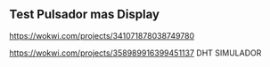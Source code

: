 ## Test Pulsador mas Display

https://wokwi.com/projects/341071878038749780

https://wokwi.com/projects/358989916399451137 DHT SIMULADOR
